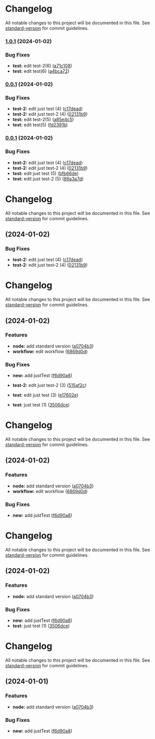 # Changelog

All notable changes to this project will be documented in this file. See [standard-version](https://github.com/conventional-changelog/standard-version) for commit guidelines.

### [1.0.1](https://github.com/danggro/multi-container-deploy-test/compare/v0.0.1...v1.0.1) (2024-01-02)


### Bug Fixes

* **test:** edit test-2(6) ([a71c108](https://github.com/danggro/multi-container-deploy-test/commit/a71c108ea4de85e155f32f4a86adf783d3ca287d))
* **test:** edit test(6) ([a4bca72](https://github.com/danggro/multi-container-deploy-test/commit/a4bca7253be44c492f9b42144dbedcaf23510afb))

### [0.0.1](https://github.com/danggro/multi-container-deploy-test/compare/v0.1.15...v0.0.1) (2024-01-02)


### Bug Fixes

* **test-2:** edit just test (4) ([c17dead](https://github.com/danggro/multi-container-deploy-test/commit/c17deade9d91005943641c2ea5181ab834892ada))
* **test-2:** edit just test-2 (4) ([02131b9](https://github.com/danggro/multi-container-deploy-test/commit/02131b90b447b362403ac8ec7c0555f97d4a70ea))
* **test:** edit test-2(5) ([a85e4c5](https://github.com/danggro/multi-container-deploy-test/commit/a85e4c5a6629eb30010b47ca8e3012662fe91c67))
* **test:** edit test(5) ([fd2391b](https://github.com/danggro/multi-container-deploy-test/commit/fd2391b27d9e15149f6e197480b3656905b263a3))

### [0.0.1](https://github.com/danggro/multi-container-deploy-test/compare/v0.1.15...v0.0.1) (2024-01-02)


### Bug Fixes

* **test-2:** edit just test (4) ([c17dead](https://github.com/danggro/multi-container-deploy-test/commit/c17deade9d91005943641c2ea5181ab834892ada))
* **test-2:** edit just test-2 (4) ([02131b9](https://github.com/danggro/multi-container-deploy-test/commit/02131b90b447b362403ac8ec7c0555f97d4a70ea))
* **test:** edit just test (5) ([bfb66de](https://github.com/danggro/multi-container-deploy-test/commit/bfb66de1cf4d388da31fb2a8d8fa84b58b9065f2))
* **test:** edit just test-2 (5) ([86a3a7d](https://github.com/danggro/multi-container-deploy-test/commit/86a3a7df1ceedb7f3809feeb9e35dd91b3d5bcfa))

# Changelog

All notable changes to this project will be documented in this file. See [standard-version](https://github.com/conventional-changelog/standard-version) for commit guidelines.

## [](https://github.com/danggro/multi-container-deploy-test/compare/v0.1.15...v) (2024-01-02)


### Bug Fixes

* **test-2:** edit just test (4) ([c17dead](https://github.com/danggro/multi-container-deploy-test/commit/c17deade9d91005943641c2ea5181ab834892ada))
* **test-2:** edit just test-2 (4) ([02131b9](https://github.com/danggro/multi-container-deploy-test/commit/02131b90b447b362403ac8ec7c0555f97d4a70ea))

# Changelog

All notable changes to this project will be documented in this file. See [standard-version](https://github.com/conventional-changelog/standard-version) for commit guidelines.

## [](https://github.com/danggro/multi-container-deploy-test/compare/v0.1.12...v) (2024-01-02)


### Features

* **node:** add standard version ([a0704b3](https://github.com/danggro/multi-container-deploy-test/commit/a0704b384232599a25dbcafa67e6f59d743602ea))
* **workflow:** edit workflow ([6869d0d](https://github.com/danggro/multi-container-deploy-test/commit/6869d0d343a4bc8d1d2e957e9320e22d3cfc63ee))


### Bug Fixes

* **new:** add justTest ([f6d90a8](https://github.com/danggro/multi-container-deploy-test/commit/f6d90a871ca8eaf9cc790bc255fd207cdf36690d))

* **test-2:** edit just test-2 (3) ([515af2c](https://github.com/danggro/multi-container-deploy-test/commit/515af2ce090639e8898f62f909d286aaabc634d6))
* **test:** edit just test (3) ([e17602e](https://github.com/danggro/multi-container-deploy-test/commit/e17602e7c0963a0c4b36c154fae613ab0f957c54))
* **test:** just test (1) ([3506dce](https://github.com/danggro/multi-container-deploy-test/commit/3506dcef17a1f1569c9b16ab81c5ac061ac5e111))

# Changelog

All notable changes to this project will be documented in this file. See [standard-version](https://github.com/conventional-changelog/standard-version) for commit guidelines.

## [](https://github.com/danggro/multi-container-deploy-test/compare/v0.1.12...v) (2024-01-02)


### Features

* **node:** add standard version ([a0704b3](https://github.com/danggro/multi-container-deploy-test/commit/a0704b384232599a25dbcafa67e6f59d743602ea))
* **workflow:** edit workflow ([6869d0d](https://github.com/danggro/multi-container-deploy-test/commit/6869d0d343a4bc8d1d2e957e9320e22d3cfc63ee))


### Bug Fixes

* **new:** add justTest ([f6d90a8](https://github.com/danggro/multi-container-deploy-test/commit/f6d90a871ca8eaf9cc790bc255fd207cdf36690d))

# Changelog

All notable changes to this project will be documented in this file. See [standard-version](https://github.com/conventional-changelog/standard-version) for commit guidelines.

## [](https://github.com/danggro/multi-container-deploy-test/compare/v0.1.12...v) (2024-01-02)


### Features

* **node:** add standard version ([a0704b3](https://github.com/danggro/multi-container-deploy-test/commit/a0704b384232599a25dbcafa67e6f59d743602ea))


### Bug Fixes

* **new:** add justTest ([f6d90a8](https://github.com/danggro/multi-container-deploy-test/commit/f6d90a871ca8eaf9cc790bc255fd207cdf36690d))
* **test:** just test (1) ([3506dce](https://github.com/danggro/multi-container-deploy-test/commit/3506dcef17a1f1569c9b16ab81c5ac061ac5e111))

# Changelog

All notable changes to this project will be documented in this file. See [standard-version](https://github.com/conventional-changelog/standard-version) for commit guidelines.

## [](https://github.com/danggro/multi-container-deploy-test/compare/v0.1.12...v) (2024-01-01)


### Features

* **node:** add standard version ([a0704b3](https://github.com/danggro/multi-container-deploy-test/commit/a0704b384232599a25dbcafa67e6f59d743602ea))


### Bug Fixes

* **new:** add justTest ([f6d90a8](https://github.com/danggro/multi-container-deploy-test/commit/f6d90a871ca8eaf9cc790bc255fd207cdf36690d))
